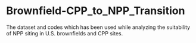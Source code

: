 # Brownfield-CPP_to_NPP_Transition
The dataset and codes which has been used while analyzing the suitability of NPP siting in U.S. brownfields and CPP sites. 
